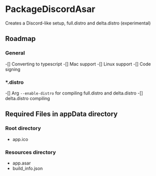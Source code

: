 # PackageDiscordAsar

Creates a Discord-like setup, full.distro and delta.distro (experimental)

## Roadmap

### General
-[] Converting to typescript
-[] Mac support
-[] Linux support
-[] Code signing

### *.distro
-[] Arg `--enable-distro` for compiling full.distro and delta.distro
-[] delta.distro compiling

## Required Files in appData directory

### Root directory
- app.ico

### Resources directory
- app.asar
- build_info.json